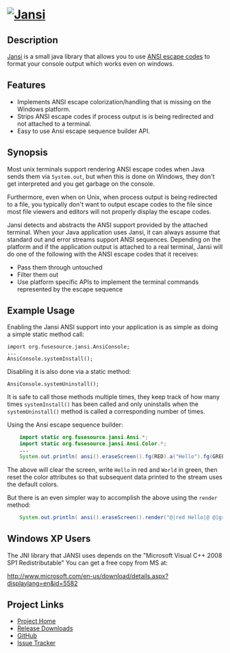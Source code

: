 # [![Jansi][logo]][Jansi]
[logo]: http://fusesource.github.io/jansi/images/project-logo.png "Jansi"

## Description

[Jansi][Jansi] is a small java library that allows you to use [ANSI escape
codes][ansi] to format your console output which works even on windows.

[Jansi]: http://fusesource.github.io/jansi/
[ansi]: http://en.wikipedia.org/wiki/ANSI_escape_code "Wikipedia"

## Features

* Implements ANSI escape colorization/handling that is missing on the Windows
  platform.
* Strips ANSI escape codes if process output is is being redirected and not
  attached to a terminal.
* Easy to use Ansi escape sequence builder API.

## Synopsis

Most unix terminals support rendering ANSI escape codes when Java sends them
via `System.out`, but when this is done on Windows, they don't get interpreted
and you get garbage on the console.

Furthermore, even when on Unix, when process output is being redirected to a
file, you typically don't want to output escape codes to the file since most
file viewers and editors will not properly display the escape codes.

Jansi detects and abstracts the ANSI support provided by the attached
terminal. When your Java application uses Jansi, it can always assume that
standard out and error streams support ANSI sequences. Depending on the
platform and if the application output is attached to a real terminal, Jansi
will do one of the following with the ANSI escape codes that it receives:

* Pass them through untouched
* Filter them out
* Use platform specific APIs to implement the terminal commands represented by
  the escape sequence

## Example Usage

Enabling the Jansi ANSI support into your application is as simple as doing a
simple static method call:

    import org.fusesource.jansi.AnsiConsole;
    ...
    AnsiConsole.systemInstall();

Disabling it is also done via a static method:

    AnsiConsole.systemUninstall();

It is safe to call those methods multiple times, they keep track of how many
times `systemInstall()` has been called and only uninstalls when the
`systemUninstall()` method is called a corresponding number of times.

Using the Ansi escape sequence builder:

```java
    import static org.fusesource.jansi.Ansi.*;
    import static org.fusesource.jansi.Ansi.Color.*;
    ...
    System.out.println( ansi().eraseScreen().fg(RED).a("Hello").fg(GREEN).a(" World").reset() );
```

The above will clear the screen, write `Hello` in red and `World` in green,
then reset the color attributes so that subsequent data printed to the stream
uses the default colors.

But there is an even simpler way to accomplish the above using the `render`
method:

```java
    System.out.println( ansi().eraseScreen().render("@|red Hello|@ @|green World|@") );
```

## Windows XP Users

The JNI library that JANSI uses depends on the "Microsoft Visual C++ 2008 SP1 Redistributable"
You can get a free copy from MS at:

http://www.microsoft.com/en-us/download/details.aspx?displaylang=en&id=5582

## Project Links

* [Project Home](http://fusesource.github.io/jansi)
* [Release Downloads](http://fusesource.github.io/jansi/download.html)
* [GitHub](https://github.com/fusesource/jansi)
* [Issue Tracker](https://github.com/fusesource/jansi/issues)

